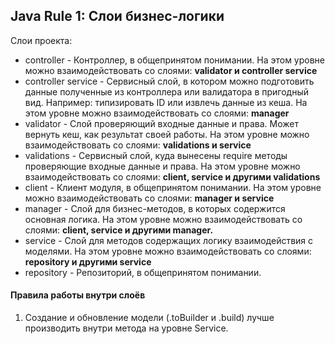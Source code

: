 ## Java Rule 1: Слои бизнес-логики


Слои проекта:
- controller - Контроллер, в общепринятом понимании.  На этом уровне можно взаимодействовать со слоями: <b>validator и controller service</b>
- controller service - Сервисный слой, в котором можно подготовить данные полученные из контроллера или валидатора в пригодный вид. Например: типизировать ID или извлечь данные из кеша. На этом уровне можно взаимодействовать со слоями: <b>manager</b>
- validator - Слой проверяющий входные данные и права. Может вернуть кеш, как результат своей работы. На этом уровне можно взаимодействовать со слоями: <b>validations и service</b>
- validations - Сервисный слой, куда вынесены require методы проверяющие входные данные и права. На этом уровне можно взаимодействовать со слоями: <b>client, service и другими validations</b>
- client - Клиент модуля, в общепринятом понимании. На этом уровне можно взаимодействовать со слоями: <b>manager и service</b>
- manager - Слой для бизнес-методов, в которых содержится основная логика. На этом уровне можно взаимодействовать со слоями: <b>client, service и другими manager.</b>
- service - Слой для методов содержащих логику взаимодействия с моделями. На этом уровне можно взаимодействовать со слоями: <b>repository и другими service</b>
- repository - Репозиторий, в общепринятом понимании.


#### Правила работы внутри слоёв

1. Создание и обновление модели (.toBuilder и .build) лучше производить внутри метода на уровне Service.
